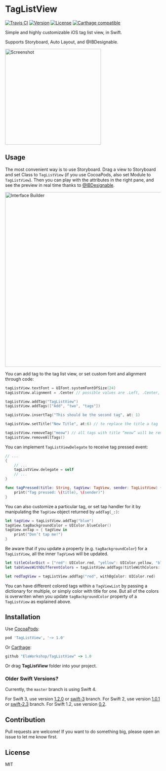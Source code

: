 # TagListView

[![Travis CI](https://travis-ci.org/ElaWorkshop/TagListView.svg)](https://travis-ci.org/ElaWorkshop/TagListView)
[![Version](https://img.shields.io/cocoapods/v/TagListView.svg?style=flat)](http://cocoadocs.org/docsets/TagListView/)
[![License](https://img.shields.io/cocoapods/l/TagListView.svg?style=flat)](https://github.com/ElaWorkshop/TagListView/blob/master/LICENSE)
[![Carthage compatible](https://img.shields.io/badge/Carthage-compatible-4BC51D.svg?style=flat)](https://github.com/Carthage/Carthage)

Simple and highly customizable iOS tag list view, in Swift.

Supports Storyboard, Auto Layout, and @IBDesignable.

<img alt="Screenshot" src="Screenshots/Screenshot.png" width="310">

## Usage

The most convenient way is to use Storyboard. Drag a view to Storyboard and set Class to `TagListView` (if you use CocoaPods, also set Module to `TagListView`). Then you can play with the attributes in the right pane, and see the preview in real time thanks to [@IBDesignable](http://nshipster.com/ibinspectable-ibdesignable/).

<img alt="Interface Builder" src="Screenshots/InterfaceBuilder.png" width="566">

You can add tag to the tag list view, or set custom font and alignment through code:

```swift
tagListView.textFont = UIFont.systemFontOfSize(24)
tagListView.alignment = .Center // possible values are .Left, .Center, and .Right

tagListView.addTag("TagListView")
tagListView.addTags(["Add", "two", "tags"])

tagListView.insertTag("This should be the second tag", at: 1)

tagListView.setTitle("New Title", at:6) // to replace the title a tag

tagListView.removeTag("meow") // all tags with title “meow” will be removed
tagListView.removeAllTags()
```

You can implement `TagListViewDelegate` to receive tag pressed event:

```swift
// ...
{
    // ...
    tagListView.delegate = self
    // ...
}

func tagPressed(title: String, tagView: TagView, sender: TagListView) {
    print("Tag pressed: \(title), \(sender)")
}
```

You can also customize a particular tag, or set tap handler for it by manipulating the `TagView` object returned by `addTag(_:)`:

```swift
let tagView = tagListView.addTag("blue")
tagView.tagBackgroundColor = UIColor.blueColor()
tagView.onTap = { tagView in
    print("Don’t tap me!")
}
```

Be aware that if you update a property (e.g. `tagBackgroundColor`) for a `TagListView`, all the inner `TagView`s will be updated.

```swift
let titleColorDict = ["red": UIColor.red, "yellow": UIColor.yellow, "blue": UIColor.blue]
let tabViewsWithDifferentColors = tagListView.addTags(titleWithColors: titleWithColorsDict)

let redTagView = tagListView.addTag("red", withBgColor: UIColor.red)
```

You can have different colored tags within a `TagViewList` by passing a dictionary for multiple, or simply color with title for one. But all of the colors is overwriten when you update `tagBackgroundColor` property of a `TagListView` as explained above.

## Installation

Use [CocoaPods](https://github.com/CocoaPods/CocoaPods):

```ruby
pod 'TagListView', '~> 1.0'
```

Or [Carthage](https://github.com/Carthage/Carthage):

```ruby
github "ElaWorkshop/TagListView" ~> 1.0
```

Or drag **TagListView** folder into your project.

### Older Swift Versions?

Currently, the `master` branch is using Swift 4.

For Swift 3, use version [1.2.0](https://github.com/ElaWorkshop/TagListView/releases/tag/1.2.0) or [swift-3](https://github.com/ElaWorkshop/TagListView/tree/swift-3) branch. For Swift 2, use version [1.0.1](https://github.com/ElaWorkshop/TagListView/releases/tag/1.0.1) or [swift-2.3](https://github.com/ElaWorkshop/TagListView/tree/swift-2.3) branch. For Swift 1.2, use version [0.2](https://github.com/ElaWorkshop/TagListView/releases/tag/0.2).

## Contribution

Pull requests are welcome! If you want to do something big, please open an issue to let me know first.

## License

MIT
